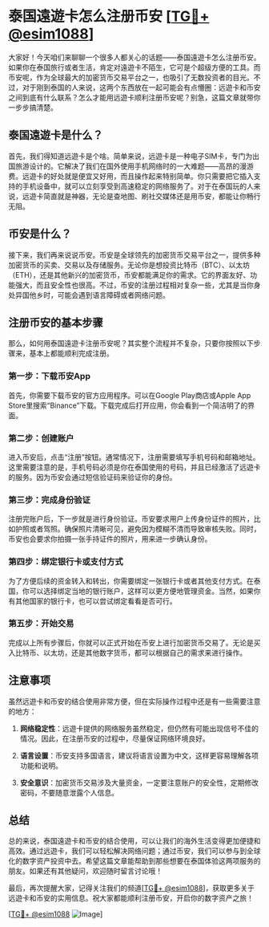 # 泰国遠遊卡怎么注册币安 [[TG💪+ @esim1088](https://t.me/s/esim1088)]

大家好！今天咱们来聊聊一个很多人都关心的话题——泰国遠遊卡怎么注册币安。如果你在泰国旅行或者生活，肯定对遠遊卡不陌生，它可是个超级方便的工具。而币安呢，作为全球最大的加密货币交易平台之一，也吸引了无数投资者的目光。不过，对于刚到泰国的人来说，这两个东西放在一起可能会有点懵圈：远遊卡和币安之间到底有什么联系？怎么才能用远遊卡顺利注册币安呢？别急，这篇文章就带你一步步搞清楚。

## 泰国遠遊卡是什么？

首先，我们得知道远遊卡是个啥。简单来说，远遊卡是一种电子SIM卡，专门为出国旅游设计的。它解决了我们在国外使用手机网络时的一大难题——高昂的漫游费。远遊卡的好处就是便宜又好用，而且操作起来特别简单。你只需要把它插入支持的手机设备中，就可以立刻享受到高速稳定的网络服务了。对于在泰国玩的人来说，远遊卡简直就是神器，无论是查地图、刷社交媒体还是用币安，都能让你畅行无阻。

## 币安是什么？

接下来，我们再来说说币安。币安是全球领先的加密货币交易平台之一，提供多种加密货币的买卖、交易以及存储服务。无论你是想投资比特币（BTC）、以太坊（ETH），还是其他新兴的加密货币，币安都能满足你的需求。它的界面友好、功能强大，而且安全性也很高。不过，币安的注册过程相对复杂一些，尤其是当你身处异国他乡时，可能会遇到语言障碍或者网络问题。

## 注册币安的基本步骤

那么，如何用泰国遠遊卡注册币安呢？其实整个流程并不复杂，只要你按照以下步骤来，基本上都能顺利完成注册。

### 第一步：下载币安App

首先，你需要下载币安的官方应用程序。可以在Google Play商店或Apple App Store里搜索“Binance”下载。下载完成后打开应用，你会看到一个简洁明了的界面。

### 第二步：创建账户

进入币安后，点击“注册”按钮。通常情况下，注册需要填写手机号码和邮箱地址。这里需要注意的是，手机号码必须是你在泰国使用的号码，并且已经激活了远遊卡的服务。因为币安会通过短信验证码来验证你的身份。

### 第三步：完成身份验证

注册完账户后，下一步就是进行身份验证。币安要求用户上传身份证件的照片，比如护照或者驾照。确保照片清晰可见，避免因为模糊不清而导致审核失败。同时，币安也会要求你拍摄一张手持证件的照片，用来进一步确认身份。

### 第四步：绑定银行卡或支付方式

为了方便后续的资金转入和转出，你需要绑定一张银行卡或者其他支付方式。在泰国，你可以选择绑定当地的银行账户，这样可以更方便地管理资金。当然，如果你有其他国家的银行卡，也可以尝试绑定看看是否可行。

### 第五步：开始交易

完成以上所有步骤后，你就可以正式开始在币安上进行加密货币交易了。无论是买入比特币、以太坊，还是其他数字货币，都可以根据自己的需求来进行操作。

## 注意事项

虽然远遊卡和币安的结合使用非常方便，但在实际操作过程中还是有一些需要注意的地方：

1. **网络稳定性**：远遊卡提供的网络服务虽然稳定，但仍然有可能出现信号不佳的情况。因此，在注册币安的过程中，尽量保证网络环境良好。
   
2. **语言设置**：币安支持多国语言，建议将语言设置为中文，这样更容易理解各项功能和说明。

3. **安全意识**：加密货币交易涉及大量资金，一定要注意账户的安全性，定期修改密码，不要随意泄露个人信息。

## 总结

总的来说，泰国遠遊卡和币安的结合使用，可以让我们的海外生活变得更加便捷和高效。通过远遊卡，我们可以轻松解决网络问题；通过币安，我们可以参与到全球化的数字资产投资中去。希望这篇文章能帮助到那些想要在泰国体验这两项服务的朋友。如果还有其他疑问，欢迎随时留言讨论哦！

最后，再次提醒大家，记得关注我们的频道[[TG💪+ @esim1088](https://t.me/s/esim1088)]，获取更多关于远遊卡和币安的实用信息。祝大家都能顺利注册币安，开启你的数字资产之旅！

[[TG💪+ @esim1088](https://t.me/s/esim1088) ![Image](https://i.postimg.cc/4NQfJmqS/Snipaste-2025-05-13-00-14-12.png)]